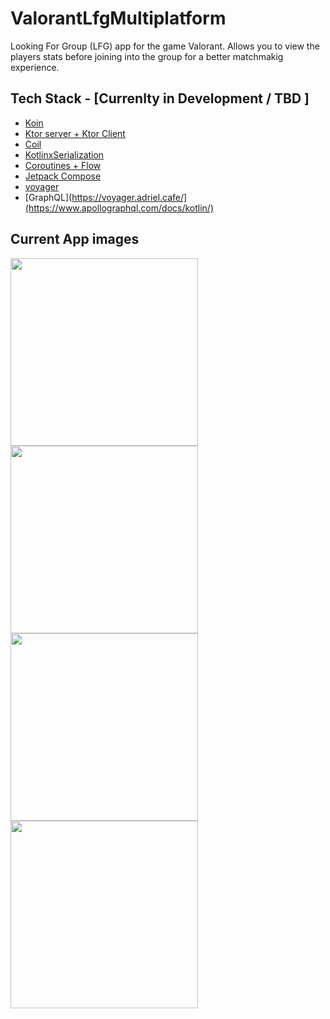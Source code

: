 # ValorantLfgMultiplatform
Looking For Group (LFG) app for the game Valorant.
Allows you to view the players stats before joining into the group for a better matchmakig experience. 

## Tech Stack - [Currenlty in Development / TBD ]
- [Koin](https://dagger.dev/hilt/)
- [Ktor server + Ktor Client](https://ktor.io/)
- [Coil](https://coil-kt.github.io/coil/compose/)
- [KotlinxSerialization](https://kotlinlang.org/docs/serialization.html)
- [Coroutines + Flow](https://kotlinlang.org/docs/coroutines-overview.html)
- [Jetpack Compose](https://developer.android.com/jetpack/compose)
- [voyager](https://voyager.adriel.cafe/)
- [GraphQL](https://voyager.adriel.cafe/](https://www.apollographql.com/docs/kotlin/)

## Current App images
<img src="https://github.com/SilvVF/ValorantLfgMultiplatform/assets/98186105/34caa5ad-43ab-4bd3-b272-c2a007c8ba25" width=300>
<img src="https://github.com/SilvVF/ValorantLfgMultiplatform/assets/98186105/298a05f7-9e67-4c7e-8b8d-45f4317f1377" width=300>
<img src="https://github.com/SilvVF/ValorantLfgMultiplatform/assets/98186105/ece59de8-96c2-4a77-80d3-f5cba2607f2b" width=300>
<img src="https://github.com/SilvVF/ValorantLfgMultiplatform/assets/98186105/8f899146-e34f-4a00-b523-55c45923d02e" width=300>
